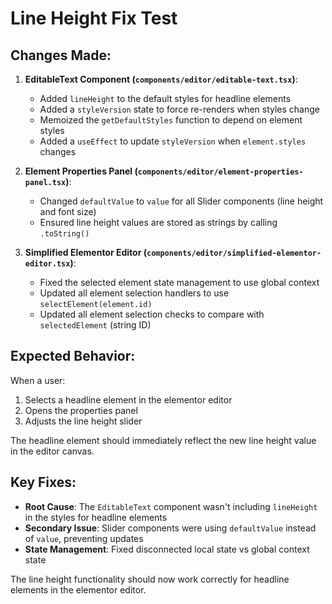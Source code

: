 # Line Height Fix Test

## Changes Made:

1. **EditableText Component (`components/editor/editable-text.tsx`)**:
   - Added `lineHeight` to the default styles for headline elements
   - Added a `styleVersion` state to force re-renders when styles change
   - Memoized the `getDefaultStyles` function to depend on element styles
   - Added a `useEffect` to update `styleVersion` when `element.styles` changes

2. **Element Properties Panel (`components/editor/element-properties-panel.tsx`)**:
   - Changed `defaultValue` to `value` for all Slider components (line height and font size)
   - Ensured line height values are stored as strings by calling `.toString()`

3. **Simplified Elementor Editor (`components/editor/simplified-elementor-editor.tsx`)**:
   - Fixed the selected element state management to use global context
   - Updated all element selection handlers to use `selectElement(element.id)`
   - Updated all element selection checks to compare with `selectedElement` (string ID)

## Expected Behavior:

When a user:
1. Selects a headline element in the elementor editor
2. Opens the properties panel
3. Adjusts the line height slider

The headline element should immediately reflect the new line height value in the editor canvas.

## Key Fixes:

- **Root Cause**: The `EditableText` component wasn't including `lineHeight` in the styles for headline elements
- **Secondary Issue**: Slider components were using `defaultValue` instead of `value`, preventing updates
- **State Management**: Fixed disconnected local state vs global context state

The line height functionality should now work correctly for headline elements in the elementor editor.